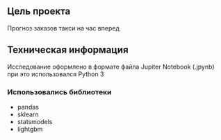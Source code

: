 ## Цель проекта
Прогноз заказов такси на час вперед

## Техническая информация

Исследование оформлено в формате файла Jupiter Notebook (.jpynb)
при это использовался Python 3

### Использовались библиотеки
- pandas
- sklearn
- statsmodels
- lightgbm

